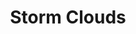 ---
layout: song
redirect_from: /home/song/29
id: 29
title: Storm Clouds
artist: Kraedt
genre: Drum & Bass
image: Storm Clouds.jpg
buy-able: true
downloadable: true
yt-id: tVQpAVgV4iI
itunes: https://itunes.apple.com/us/album/storm-clouds-single/id1224863024
beatport:
gplay: https://play.google.com/store/music/album/Kraedt_Storm_Clouds?id=Btcgpdbls3f2cukrn3gcwpsnjbm
amazon: https://www.amazon.com/dp/B06Y4FGWSM/ref=sr_1_10?ie=UTF8&qid=1491693100&sr=8-10&keywords=kraedt
license: 1
---